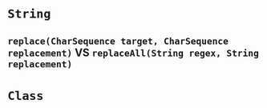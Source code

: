 # `String`
## `replace(CharSequence target, CharSequence replacement)` VS `replaceAll(String regex, String replacement)`

# `Class`


